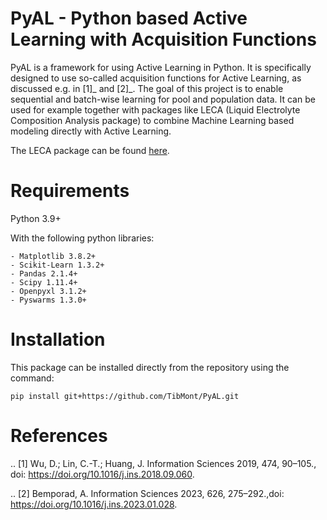 PyAL - Python based Active Learning with Acquisition Functions
==============================================================

PyAL is a framework for using Active Learning in Python. It is specifically designed to use so-called acquisition functions for Active Learning, as discussed e.g. in [1]_ and [2]_.
The goal of this project is to enable sequential and batch-wise learning for pool and population data.
It can be used for example together with packages like LECA (Liquid Electrolyte Composition Analysis package) to combine Machine Learning based modeling directly with Active Learning.

The LECA package can be found [here](https://github.com/Harrison-Teeg/LECA).

Requirements
============
Python 3.9+

With the following python libraries:

    - Matplotlib 3.8.2+
    - Scikit-Learn 1.3.2+
    - Pandas 2.1.4+
    - Scipy 1.11.4+
    - Openpyxl 3.1.2+
    - Pyswarms 1.3.0+


Installation
============

This package can be installed directly from the repository using the command:

    pip install git+https://github.com/TibMont/PyAL.git

References
==========

.. [1] Wu, D.; Lin, C.-T.; Huang, J. Information Sciences 2019, 474, 90–105., doi: https://doi.org/10.1016/j.ins.2018.09.060.
 
.. [2] Bemporad, A. Information Sciences 2023, 626, 275–292.,doi: https://doi.org/10.1016/j.ins.2023.01.028.


